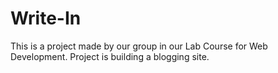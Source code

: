 # Write-In
This is a project made by our group in our Lab Course for Web Development. Project is building a blogging site.
